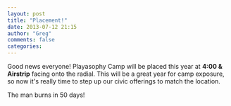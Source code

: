 ```yaml
---
layout: post
title: "Placement!"
date: 2013-07-12 21:15
author: "Greg"
comments: false
categories: 
---
```

Good news everyone!
Playasophy Camp will be placed this year at **4:00 & Airstrip** facing onto the radial.
This will be a great year for camp exposure, so now it's really time to step up our civic offerings to match the location.

The man burns in 50 days!
